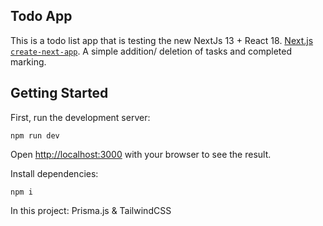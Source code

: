 
## Todo App
This is a todo list app that is testing the new NextJs 13 + React 18.
[Next.js](https://nextjs.org/)
[`create-next-app`](https://github.com/vercel/next.js/tree/canary/packages/create-next-app).
A simple addition/ deletion of tasks and completed marking.

## Getting Started

First, run the development server:

`npm run dev`

Open [http://localhost:3000](http://localhost:3000) with your browser to see the result.

Install dependencies:

`npm i`

In this project: Prisma.js & TailwindCSS